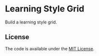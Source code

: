 # Learning Style Grid

Build a learning style grid.

## License

The code is available under the [MIT License](LICENSE).
